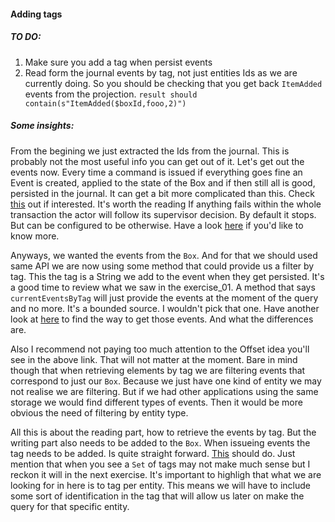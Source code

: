 #### Adding tags

##### TO DO:
1. Make sure you add a tag when persist events
2. Read form the journal events by tag, not just entities Ids as we are currently doing. So you
should be checking that you get back `ItemAdded` events from the projection. 
              `result should contain(s"ItemAdded($boxId,fooo,2)")`

##### Some insights:
   
From the begining we just extracted the Ids from the journal. This is probably not the most useful info
you can get out of it. Let's get out the events now. Every time a command is issued if everything goes fine an
Event is created, applied to the state of the Box and if then still all is good, persisted in the journal. 
It can get a bit more complicated than this. Check [this](https://doc.akka.io/docs/akka/current/typed/persistence.html#effects-and-side-effects) out if interested. It's worth the reading
If anything fails within the whole transaction the actor will follow its supervisor decision.
By default it stops. But can be configured to be otherwise. Have a look [here](https://doc.akka.io/docs/akka/current/typed/fault-tolerance.html) if you'd like to know more.

Anyways, we wanted the events from the `Box`. And for that we should used same API we are now using some method
that could provide us a filter by tag. This the tag is a String we add to the event when they get persisted. It's a good time to review what we saw in the exercise_01. A method that says
`currentEventsByTag` will just provide the events at the moment of the query and no more. It's a bounded source. I wouldn't pick that one.
Have another look at [here](https://doc.akka.io/docs/akka-persistence-jdbc/3.5.2/) to find the way to get those events. And what the differences are. 

Also I recommend not paying too much attention to the Offset idea you'll see in the above link. That will not matter at the moment.
Bare in mind though that when retrieving elements by tag we are filtering events that correspond to just our `Box`. Because we just have
one kind of entity we may not realise we are filtering. But if we had other applications using the same storage we would find different 
types of events. Then it would be more obvious the need of filtering by entity type. 

All this is about the reading part, how to retrieve the events by tag. But the writing part also needs to be added to 
the `Box`. When issueing events the tag needs to be added. Is quite straight forward. [This](https://doc.akka.io/docs/akka/current/typed/persistence.html#tagging) should do. Just mention that when you see a `Set` of tags may not make much sense but 
I reckon it will in the next exercise. It's important to highligh that what we are looking for in here is to tag
per entity. This means we will have to include some sort of identification in the tag that will allow us later on make the query
for that specific entity.
